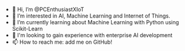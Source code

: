 - 👋 Hi, I’m @PCEnthusiastXIoT
- 👀 I’m interested in AI, Machine Learning and Internet of Things. 
- 🌱 I’m currently learning about Machine Learning with Python using Scikit-Learn
- 💞️ I'm looking to gain experience with enterprise AI development  
- 📫 How to reach me: add me on GitHub!

<!---
PCEnthusiastXIoT/PCEnthusiastXIoT is a ✨ special ✨ repository because its `README.md` (this file) appears on your GitHub profile.
You can click the Preview link to take a look at your changes.
--->
